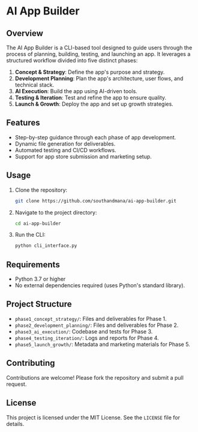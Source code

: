 # AI App Builder

## Overview
The AI App Builder is a CLI-based tool designed to guide users through the process of planning, building, testing, and launching an app. It leverages a structured workflow divided into five distinct phases:

1. **Concept & Strategy**: Define the app's purpose and strategy.
2. **Development Planning**: Plan the app's architecture, user flows, and technical stack.
3. **AI Execution**: Build the app using AI-driven tools.
4. **Testing & Iteration**: Test and refine the app to ensure quality.
5. **Launch & Growth**: Deploy the app and set up growth strategies.

## Features
- Step-by-step guidance through each phase of app development.
- Dynamic file generation for deliverables.
- Automated testing and CI/CD workflows.
- Support for app store submission and marketing setup.

## Usage
1. Clone the repository:
   ```bash
   git clone https://github.com/southandmana/ai-app-builder.git
   ```
2. Navigate to the project directory:
   ```bash
   cd ai-app-builder
   ```
3. Run the CLI:
   ```bash
   python cli_interface.py
   ```

## Requirements
- Python 3.7 or higher
- No external dependencies required (uses Python's standard library).

## Project Structure
- `phase1_concept_strategy/`: Files and deliverables for Phase 1.
- `phase2_development_planning/`: Files and deliverables for Phase 2.
- `phase3_ai_execution/`: Codebase and tests for Phase 3.
- `phase4_testing_iteration/`: Logs and reports for Phase 4.
- `phase5_launch_growth/`: Metadata and marketing materials for Phase 5.

## Contributing
Contributions are welcome! Please fork the repository and submit a pull request.

## License
This project is licensed under the MIT License. See the `LICENSE` file for details.
